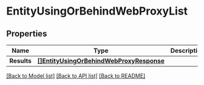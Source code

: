 # EntityUsingOrBehindWebProxyList

## Properties

Name | Type | Description | Notes
------------ | ------------- | ------------- | -------------
**Results** | [**[]EntityUsingOrBehindWebProxyResponse**](EntityUsingOrBehindWebProxyResponse.md) |  | [optional] 

[[Back to Model list]](../README.md#documentation-for-models) [[Back to API list]](../README.md#documentation-for-api-endpoints) [[Back to README]](../README.md)


